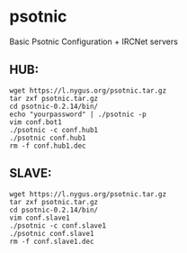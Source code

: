 # psotnic
Basic Psotnic Configuration + IRCNet servers

## HUB:
```
wget https://l.nygus.org/psotnic.tar.gz
tar zxf psotnic.tar.gz
cd psotnic-0.2.14/bin/
echo "yourpassword" | ./psotnic -p
vim conf.bot1
./psotnic -c conf.hub1
./psotnic conf.hub1
rm -f conf.hub1.dec
```

## SLAVE:
```
wget https://l.nygus.org/psotnic.tar.gz
tar zxf psotnic.tar.gz
cd psotnic-0.2.14/bin/
vim conf.slave1
./psotnic -c conf.slave1
./psotnic conf.slave1
rm -f conf.slave1.dec
```
